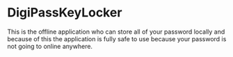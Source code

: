 # DigiPassKeyLocker
This is the offline application who can store all of your password locally and because of this the application is fully safe to use because your password is not going to online anywhere.